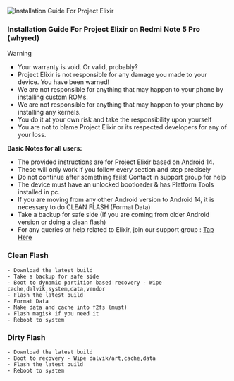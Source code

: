 ![Installation Guide For Project Elixir](https://i.imgur.com/42LxtAl.png)

### Installation Guide For Project Elixir on Redmi Note 5 Pro (whyred)

> [!Warning]
> * Your warranty is void. Or valid, probably?
> * Project Elixir is not responsible for any damage you made to your device. You have been warned!
> * We are not responsible for anything that may happen to your phone by installing custom ROMs.
> * We are not responsible for anything that may happen to your phone by installing any kernels.
> * You do it at your own risk and take the responsibility upon yourself
> * You are not to blame Project Elixir or its respected developers for any of your loss.
>
> **Basic Notes for all users:**
> * The provided instructions are for Project Elixir based on Android 14.
> * These will only work if you follow every section and step precisely
> * Do not continue after something fails! Contact in support group for help
> * The device must have an unlocked bootloader & has Platform Tools installed in pc.
> * If you are moving from any other Android version to Android 14, it is necessary to do CLEAN FLASH (Format Data)
> * Take a backup for safe side (If you are coming from older Android version or doing a clean flash)
> * For any queries or help related to Elixir, join our support group : [Tap Here](https://telegram.me/Elixir_Discussion)            
### Clean Flash
```
- Download the latest build
- Take a backup for safe side
- Boot to dynamic partition based recovery - Wipe cache,dalvik,system,data,vendor
- Flash the latest build
- Format Data
- Make data and cache into f2fs (must)
- Flash magisk if you need it
- Reboot to system
```

### Dirty Flash
```
- Download the latest build
- Boot to recovery - Wipe dalvik/art,cache,data
- Flash the latest build
- Reboot to system
```

